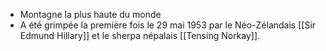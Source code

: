 - Montagne la plus haute du monde 
- A été grimpée la première fois le 29 mai 1953 par le Néo-Zélandais [[Sir Edmund Hillary]] et le sherpa népalais [[Tensing Norkay]].